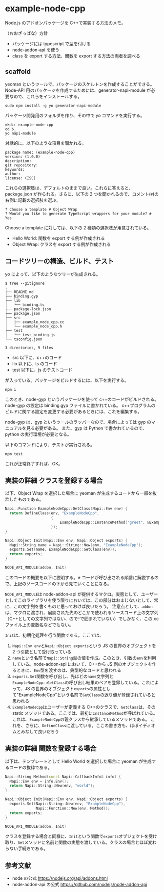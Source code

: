 # example-node-cpp

Node.js のアドオンパッケージを C++で実装する方法のメモ。

（おおざっぱな）方針

- パッケージには typescript で型を付ける
- node-addon-api を使う
- class を export する方法、関数を export する方法の両者を調べる

## scaffold

yeoman というツールで、パッケージのスケルトンを作成することができる。
Node-API 用のパッケージを作成するためには、generator-napi-module が必要なので、これらをインストールする。

```shell
sudo npm install -g yo generator-napi-module
```

パッケージ開発用のフォルダを作り、その中で yo コマンドを実行する。

```shell
mkdir example-node-cpp
cd $_
yo napi-module
```

対話的に、以下のような項目を聞かれる。

```shell
package name: (example-node-cpp)
version: (1.0.0)
description:
git repository:
keywords:
author:
license: (ISC)
```

これらの選択肢は、デフォルトのままで良い。これらに答えると、package.json が作られる。さらに、以下の 2 つを聞かれるので、コメント(`#`)の右側に記載の選択肢を選ぶ。

```shell
? Choose a template # Object Wrap
? Would you like to generate TypeScript wrappers for your module? # Yes
```

Choose a template に対しては、以下の 2 種類の選択肢が用意されている。

- Hello World: 関数を export する例が作成される
- Object Wrap: クラスを export する例が作成される

## コードツリーの構造、ビルド、テスト

yo によって、以下のようなツリーが生成される。

```shell
$ tree --gitignore
.
├── README.md
├── binding.gyp
├── lib
│   └── binding.ts
├── package-lock.json
├── package.json
├── src
│   ├── example_node_cpp.cc
│   └── example_node_cpp.h
├── test
│   └── test_binding.js
└── tsconfig.json

3 directories, 9 files
```

- src 以下に、c++のコード
- lib 以下に、ts のコード
- test 以下に、js のテストコード

が入っている。パッケージをビルドするには、以下を実行する。

```shell
npm i
```

このとき、node-gyp というパッケージを使って c++のコードがビルドされる。
node-gyp の設定は binding.gyp ファイルに書かれている。
c++プログラムのビルドに関する設定を変更する必要があるときには、これを編集する。

node-gyp は、gyp というツールのラッパーなので、場合によっては gyp のマニュアルを見る必要がある。
また、gyp は Python で書かれているので、python の実行環境が必要となる。

以下のコマンドにより、テストが実行される。

```shell
npm test
```

これが正常終了すれば、OK。

## 実装の詳細 クラスを登録する場合

以下、Object Wrap を選択した場合に yeoman が生成するコードから一部を抜粋したものである。

```cpp
Napi::Function ExampleNodeCpp::GetClass(Napi::Env env) {
  return DefineClass(env, "ExampleNodeCpp",
                     {
                         ExampleNodeCpp::InstanceMethod("greet", &ExampleNodeCpp::Greet),
                     });
}

Napi::Object Init(Napi::Env env, Napi::Object exports) {
  Napi::String name = Napi::String::New(env, "ExampleNodeCpp");
  exports.Set(name, ExampleNodeCpp::GetClass(env));
  return exports;
}

NODE_API_MODULE(addon, Init)
```

このコードの概要を以下に説明する。※ コードが呼び出される順番に解説するので、上記のソースコードの下から見ていくことになる。

`NODE_API_MODULE`は node-addon-api が提供するマクロ。実態として、ユーザーとしてこのライブラリを使う限りにおいては、この部分はおまじないとして、常に、この文字列を書くものと思っておけば良いだろう。
注意点として、`addon`は、マクロに渡され、展開された先のどこかで使われるソースコード上の文字列（C++としての文字列ではない、ので`"`で囲まれていない）でしかなく、この.cc ファイル上の変数名などでもない。

`Init`は、初期化処理を行う関数である。ここでは、

1. `Napi::Env env`と`Napi::Object exports`という JS の世界のオブジェクトを 2 つ引数として受け取っている
2. `name`という名前で`Napi::String`型の値を作成。このとき、引数の`env`を利用している。node-addon-api において、C++から JS 側のオブジェクトを作るときに、`Env`型を渡すのは、典型的なコードと思われる
3. `exports.Set`関数を呼び出し、先ほどの`name`文字列と`ExampleNodeCpp::GetClass`の呼び出し結果のペアを登録している。これによって、JS の世界のオブジェクト`exports`の属性として"ExampleNodeCpp"という名前で`GetClass`の返り値が登録されていると思われる
4. `ExampleNodeCpp`はユーザーが定義する C++のクラスで、`GetClass`は、その static メソッドである。ここでは、最初に`InstanceMethod`が呼ばれている。これは、`ExampleNodeCpp`の親クラスから継承しているメソッドである。
   これを、さらに、`DefineClass`に渡している。ここの書き方も、ほぼイディオムとみなして良いだろう

## 実装の詳細 関数を登録する場合

以下は、テンプレートとして Hello World を選択した場合に yeoman が生成するコードの抜粋である。

```cpp
Napi::String Method(const Napi::CallbackInfo& info) {
  Napi::Env env = info.Env();
  return Napi::String::New(env, "world");
}

Napi::Object Init(Napi::Env env, Napi::Object exports) {
  exports.Set(Napi::String::New(env, "ExampleNodeCpp"),
              Napi::Function::New(env, Method));
  return exports;
}

NODE_API_MODULE(addon, Init)
```

クラスを登録する場合と同様に、`Init`という関数で`exports`オブジェクトを受け取り、`Set`メソッドに名前と関数の実態を渡している。クラスの場合とほぼ変わらない手続きである。

## 参考文献

- node の公式 https://nodejs.org/api/addons.html
- node-addon-api の公式 https://github.com/nodejs/node-addon-api
